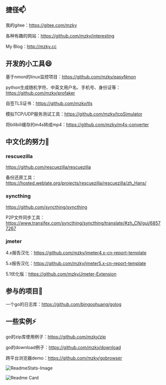 ## 捷径📫

我的gitee：https://gitee.com/mzky

各种有趣的网站：https://github.com/mzky/interesting

My Blog：http://mzky.cc

## 开发的小工具😄

基于nmon的linux监控项目：https://github.com/mzky/easyNmon

python生成随机字符、中英文用户名、手机号、身份证等：https://github.com/mzky/profaker

自签TLS证书：https://github.com/mzky/tls

模拟TCP/UDP服务测试工具：https://github.com/mzky/tcpSimulator

将bilibili缓存的m4s转成mp4：https://github.com/mzky/m4s-converter

## 中文化的努力🌱

### rescuezilla
https://github.com/rescuezilla/rescuezilla

备份还原工具：https://hosted.weblate.org/projects/rescuezilla/rescuezilla/zh_Hans/


### syncthing
https://github.com/syncthing/syncthing

P2P文件同步工具：https://www.transifex.com/syncthing/syncthing/translate/#zh_CN/gui/68577267 


### jmeter

4.x报告汉化：https://github.com/mzky/jmeter4.x-cn-report-template

5.x报告汉化：https://github.com/mzky/jmeter5.x-cn-report-template

5.1优化版：https://github.com/mzky/Jmeter-Extension

## 参与的项目👯

一个go的日志库：https://github.com/bingoohuang/golog


## 一些实例⚡

go的zip库使用例子：https://github.com/mzky/zip

go的download例子：https://github.com/mzky/download

跨平台浏览器demo：https://github.com/mzky/gobrowser



![ReadmeStats-Image](https://github-readme-stats.vercel.app/api/top-langs/?username=mzky&layout=compact&theme=dark&hide=HTML,Batchfile,Less,CSS)

![Readme Card](https://github-readme-stats.vercel.app/api?username=mzky&show_icons=true&theme=dark)



